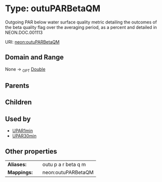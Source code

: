 
# Type: outuPARBetaQM


Outgoing PAR below water surface quality metric detailing the outcomes of the beta quality flag over the averaging period, as a percent and detailed in NEON.DOC.001113

URI: [neon:outuPARBetaQM](https://data.neonscience.org/outuPARBetaQM)


## Domain and Range

None ->  <sub>OPT</sub> [Double](types/Double.md)

## Parents


## Children


## Used by

 * [UPAR1min](UPAR1min.md)
 * [UPAR30min](UPAR30min.md)

## Other properties

|  |  |  |
| --- | --- | --- |
| **Aliases:** | | outu p a r beta q m |
| **Mappings:** | | neon:outuPARBetaQM |

